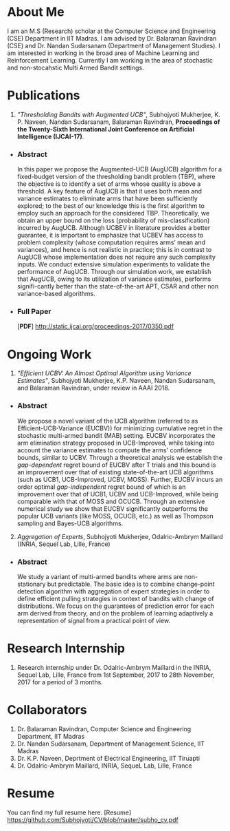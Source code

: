 # About Me

I am an M.S (Research) scholar at the Computer Science and Engineering (CSE) Department in IIT Madras. I am advised by Dr. Balaraman Ravindran (CSE) and Dr. Nandan Sudarsanam (Department of Management Studies). I am interested in working in the broad area of Machine Learning and Reinforcement Learning. Currently I am working in the area of stochastic and non-stocahstic Multi Armed Bandit settings. 

# Publications
1. *"Thresholding Bandits with Augmented UCB"*, Subhojyoti Mukherjee, K. P. Naveen, Nandan Sudarsanam, Balaraman Ravindran, **Proceedings of the Twenty-Sixth International Joint Conference on Artificial Intelligence (IJCAI-17)**.
* ### Abstract ###
    In this paper we propose the Augmented-UCB (AugUCB) algorithm for a fixed-budget version of the thresholding bandit problem (TBP), where the objective is to identify a set of arms whose quality is above a threshold. A key feature of AugUCB is that it uses both mean and variance estimates to eliminate arms that have been sufficiently explored; to the best of our knowledge this is the first algorithm to employ such an approach for the considered TBP. Theoretically, we obtain an upper bound on the loss (probability of mis-classification) incurred by AugUCB. Although UCBEV in literature provides a better guarantee, it is important to emphasize that UCBEV has access to problem complexity (whose computation requires arms’ mean and variances), and hence is not realistic in practice; this is in contrast to AugUCB whose implementation does not require any such complexity inputs. We conduct extensive simulation experiments to validate the performance of AugUCB. Through our simulation work, we establish that AugUCB, owing to its utilization of variance estimates, performs signifi-cantly better than the state-of-the-art APT, CSAR and other non variance-based algorithms.
* ### Full Paper ###
    [**PDF**] http://static.ijcai.org/proceedings-2017/0350.pdf


# Ongoing Work

1. *"Efficient UCBV: An Almost Optimal Algorithm using Variance Estimates"*, Subhojyoti Mukherjee, K.P. Naveen, Nandan Sudarsanam, and Balaraman Ravindran, under review in AAAI 2018.
* ### Abstract ###
  We propose a novel variant of the UCB algorithm (referred to as Efficient-UCB-Variance (EUCBV)) for minimizing cumulative regret in the stochastic multi-armed bandit (MAB) setting. EUCBV incorporates the arm elimination strategy proposed in UCB-Improved, while taking into account the variance estimates to compute the arms' confidence bounds, similar to UCBV. Through a theoretical analysis we establish the *gap-dependent* regret bound of EUCBV after T trials and this bound is an improvement over that of existing state-of-the-art UCB algorithms (such as UCB1, UCB-Improved, UCBV,  MOSS). Further, EUCBV incurs an order optimal *gap-independent* regret bound of which is an improvement over that of UCB1, UCBV and UCB-Improved, while being comparable with that of MOSS and OCUCB. Through an extensive numerical study we show that EUCBV significantly outperforms the popular UCB variants (like MOSS, OCUCB, etc.) as well as Thompson sampling and Bayes-UCB algorithms. 


2. *Aggregation of Experts*, Subhojyoti Mukherjee, Odalric-Ambrym Maillard (INRIA, Sequel Lab, Lille, France)
* ### Abstract ###
  We study a variant of multi-armed bandits where arms are non-stationary but predictable. The basic idea is to combine change-point detection algorithm with aggregation of expert strategies in order to define efficient pulling strategies in context of bandits with change of distributions. We focus on the guarantees of prediction error for each arm derived from theory, and on the problem of learning adaptively a representation of signal from a practical point of view. 

# Research Internship
1. Research internship under Dr. Odalric-Ambrym Maillard in the INRIA, Sequel Lab, Lille, France from 1st September, 2017 to 28th November, 2017 for a period of 3 months.

# Collaborators

1. Dr. Balaraman Ravindran, Computer Science and Engineering Department, IIT Madras
2. Dr. Nandan Sudarsanam, Department of Management Science, IIT Madras
3. Dr. K.P. Naveen, Deprtment of Electrical Engineering, IIT Tiruapti
4. Dr. Odalric-Ambrym Maillard, INRIA, SequeL Lab, Lille, France

# Resume

You can find my full resume here. [Resume] https://github.com/Subhojyoti/CV/blob/master/subho_cv.pdf
